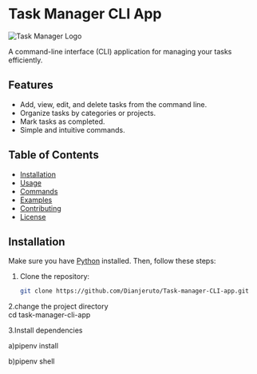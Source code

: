# Task Manager CLI App

![Task Manager Logo](path/to/your/logo.png)

A command-line interface (CLI) application for managing your tasks efficiently.

## Features

- Add, view, edit, and delete tasks from the command line.
- Organize tasks by categories or projects.
- Mark tasks as completed.
- Simple and intuitive commands.

## Table of Contents

- [Installation](#installation)
- [Usage](#usage)
- [Commands](#commands)
- [Examples](#examples)
- [Contributing](#contributing)
- [License](#license)

## Installation

Make sure you have [Python](https://www.python.org/) installed. Then, follow these steps:

1. Clone the repository:

   ```bash
   git clone https://github.com/Dianjeruto/Task-manager-CLI-app.git
2.change the project directory   
cd task-manager-cli-app


3.Install dependencies

a)pipenv install

b)pipenv shell

   

